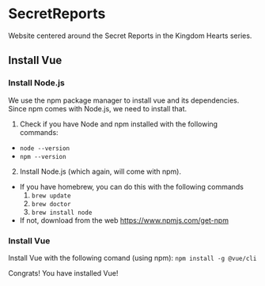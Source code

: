 # SecretReports
Website centered around the Secret Reports in the Kingdom Hearts series.

## Install Vue

### Install Node.js
We use the npm package manager to install vue and its dependencies. Since npm comes with Node.js, we need to install that.
1. Check if you have Node and npm installed with the following commands: 
  * `node --version`
  * `npm --version`
2. Install Node.js (which again, will come with npm).
  * If you have homebrew, you can do this with the following commands
    1. `brew update`
    2. `brew doctor`
    3. `brew install node`
  * If not, download from the web https://www.npmjs.com/get-npm
  
### Install Vue
Install Vue with the following comand (using npm): `npm install -g @vue/cli`

Congrats! You have installed Vue!
